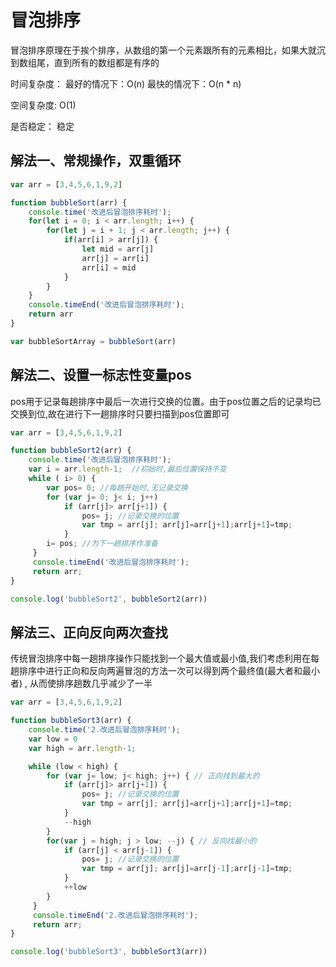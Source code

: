 # 冒泡排序

冒泡排序原理在于挨个排序，从数组的第一个元素跟所有的元素相比，如果大就沉到数组尾，直到所有的数组都是有序的

时间复杂度： 最好的情况下：O(n) 最快的情况下：O(n * n)

空间复杂度: O(1)

是否稳定： 稳定

## 解法一、常规操作，双重循环

```js
var arr = [3,4,5,6,1,9,2]

function bubbleSort(arr) {
    console.time('改进后冒泡排序耗时');
    for(let i = 0; i < arr.length; i++) {
        for(let j = i + 1; j < arr.length; j++) {
            if(arr[i] > arr[j]) {
                let mid = arr[j]
                arr[j] = arr[i]
                arr[i] = mid
            }
        }
    }
    console.timeEnd('改进后冒泡排序耗时');
    return arr
}

var bubbleSortArray = bubbleSort(arr)
```

## 解法二、设置一标志性变量pos

pos用于记录每趟排序中最后一次进行交换的位置。由于pos位置之后的记录均已交换到位,故在进行下一趟排序时只要扫描到pos位置即可

```js
var arr = [3,4,5,6,1,9,2]

function bubbleSort2(arr) {
    console.time('改进后冒泡排序耗时');
    var i = arr.length-1;  //初始时,最后位置保持不变
    while ( i> 0) {
        var pos= 0; //每趟开始时,无记录交换
        for (var j= 0; j< i; j++)
            if (arr[j]> arr[j+1]) {
                pos= j; //记录交换的位置
                var tmp = arr[j]; arr[j]=arr[j+1];arr[j+1]=tmp;
            }
        i= pos; //为下一趟排序作准备
     }
     console.timeEnd('改进后冒泡排序耗时');
     return arr;
}

console.log('bubbleSort2', bubbleSort2(arr))
```

## 解法三、正向反向两次查找

传统冒泡排序中每一趟排序操作只能找到一个最大值或最小值,我们考虑利用在每趟排序中进行正向和反向两遍冒泡的方法一次可以得到两个最终值(最大者和最小者) , 从而使排序趟数几乎减少了一半

```js
var arr = [3,4,5,6,1,9,2]

function bubbleSort3(arr) {
    console.time('2.改进后冒泡排序耗时');
    var low = 0
    var high = arr.length-1;

    while (low < high) {
        for (var j= low; j< high; j++) { // 正向找到最大的
            if (arr[j]> arr[j+1]) {
                pos= j; //记录交换的位置
                var tmp = arr[j]; arr[j]=arr[j+1];arr[j+1]=tmp;
            }
            --high
        }
        for(var j = high; j > low; --j) { // 反向找最小的
            if (arr[j] < arr[j-1]) {
                pos= j; //记录交换的位置
                var tmp = arr[j]; arr[j]=arr[j-1];arr[j-1]=tmp;
            }
            ++low
        }
     }
     console.timeEnd('2.改进后冒泡排序耗时');
     return arr;
}

console.log('bubbleSort3', bubbleSort3(arr))
```